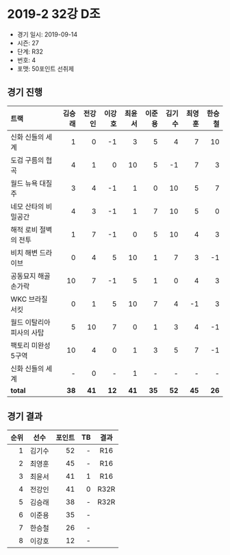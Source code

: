 # 2019-2 32강 D조

- 경기 일시: 2019-09-14
- 시즌: 27
- 단계: R32
- 번호: 4
- 포맷: 50포인트 선취제





## 경기 진행

| 트랙 | 김승래 | 전강인 | 이강호 | 최윤서 | 이준용 | 김기수 | 최영훈 | 한승철 |
|:---|---:|---:|---:|---:|---:|---:|---:|---:|
| 신화 신들의 세계 | 1 | 0 | -1 | 3 | 5 | 4 | 7 | 10 |
| 도검 구름의 협곡 | 4 | 1 | 0 | 10 | 5 | -1 | 7 | 3 |
| 월드 뉴욕 대질주 | 3 | 4 | -1 | 1 | 0 | 10 | 5 | 7 |
| 네모 산타의 비밀공간 | 4 | 3 | -1 | 1 | 7 | 10 | 5 | 0 |
| 해적 로비 절벽의 전투 | 1 | 7 | -1 | 0 | 5 | 10 | 4 | 3 |
| 비치 해변 드라이브 | 0 | 4 | 5 | 10 | 1 | 7 | 3 | -1 |
| 공동묘지 해골 손가락 | 10 | 7 | -1 | 5 | 1 | 0 | 4 | 3 |
| WKC 브라질 서킷 | 0 | 1 | 5 | 10 | 7 | 4 | -1 | 3 |
| 월드 이탈리아 피사의 사탑 | 5 | 10 | 7 | 0 | 1 | 3 | 4 | -1 |
| 팩토리 미완성 5구역 | 10 | 4 | 0 | 1 | 3 | 5 | 7 | -1 |
| 신화 신들의 세계 | - | 0 | - | 1 | - | - | - | - |
| __total__ | __38__ | __41__ | __12__ | __41__ | __35__ | __52__ | __45__ | __26__ |




## 경기 결과

| 순위 | 선수 | 포인트 | TB | 결과 |
|---:|:---:|---:|---:|:---:|
| 1 | 김기수 | 52 | - | R16 |
| 2 | 최영훈 | 45 | - | R16 |
| 3 | 최윤서 | 41 | 1 | R16 |
| 4 | 전강인 | 41 | 0 | R32R |
| 5 | 김승래 | 38 | - | R32R |
| 6 | 이준용 | 35 | - |  |
| 7 | 한승철 | 26 | - |  |
| 8 | 이강호 | 12 | - |  |

